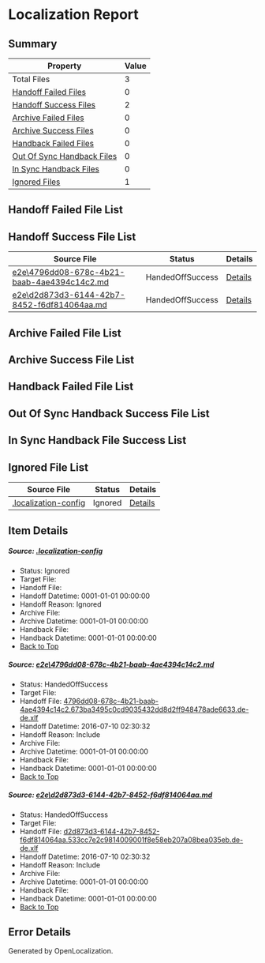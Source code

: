 # <a name='report-top'></a> Localization Report

## Summary
 Property | Value 
 -------- | ----- 
 Total Files | 3
[ Handoff Failed Files ](#handoff-failed-list)| 0
[ Handoff Success Files ](#handoff-success-list)| 2
[ Archive Failed Files ](#archive-failed-list)| 0
[ Archive Success Files ](#archive-success-list)| 0
[ Handback Failed Files ](#handback-failed-list)| 0
[ Out Of Sync Handback Files ](#outofsync-handback-success-list)| 0
[ In Sync Handback Files ](#insync-handback-success-list)| 0
[ Ignored Files ](#ignored-list)| 1

## <a name='handoff-failed-list'></a> Handoff Failed File List

## <a name='handoff-success-list'></a> Handoff Success File List
 Source File | Status | Details 
 ----------- | ------ | ------- 
 [e2e\4796dd08-678c-4b21-baab-4ae4394c14c2.md](https://github.com/OpenLocalizationTestOrg/oltest/blob/a83a3ba581b230d32704243010842a7660055db9/e2e/4796dd08-678c-4b21-baab-4ae4394c14c2.md) | HandedOffSuccess | [Details](#5300e02d07df20489c14c973715244658a77c0461)
 [e2e\d2d873d3-6144-42b7-8452-f6df814064aa.md](https://github.com/OpenLocalizationTestOrg/oltest/blob/a83a3ba581b230d32704243010842a7660055db9/e2e/d2d873d3-6144-42b7-8452-f6df814064aa.md) | HandedOffSuccess | [Details](#926198d416fff1ffa5fa54eba50832ce8c174bac2)

## <a name='archive-failed-list'></a> Archive Failed File List

## <a name='archive-success-list'></a> Archive Success File List

## <a name='handback-failed-list'></a> Handback Failed File List

## <a name='outofsync-handback-success-list'></a> Out Of Sync Handback Success File List

## <a name='insync-handback-success-list'></a> In Sync Handback File Success List

## <a name='ignored-list'></a> Ignored File List
 Source File | Status | Details 
 ----------- | ------ | ------- 
 [.localization-config](https://github.com/OpenLocalizationTestOrg/oltest/blob/a83a3ba581b230d32704243010842a7660055db9/.localization-config) | Ignored | [Details](#3d4f252ac210baf56311d7e97dcc2db10974dbd20)

## Item Details
##### <a name='3d4f252ac210baf56311d7e97dcc2db10974dbd20'></a> Source: [.localization-config](https://github.com/OpenLocalizationTestOrg/oltest/blob/a83a3ba581b230d32704243010842a7660055db9/.localization-config)
* Status: Ignored
* Target File: 
* Handoff File: 
* Handoff Datetime: 0001-01-01 00:00:00
* Handoff Reason: Ignored
* Archive File: 
* Archive Datetime: 0001-01-01 00:00:00
* Handback File: 
* Handback Datetime: 0001-01-01 00:00:00
* [Back to Top](#report-top)

##### <a name='5300e02d07df20489c14c973715244658a77c0461'></a> Source: [e2e\4796dd08-678c-4b21-baab-4ae4394c14c2.md](https://github.com/OpenLocalizationTestOrg/oltest/blob/a83a3ba581b230d32704243010842a7660055db9/e2e/4796dd08-678c-4b21-baab-4ae4394c14c2.md)
* Status: HandedOffSuccess
* Target File: 
* Handoff File: [4796dd08-678c-4b21-baab-4ae4394c14c2.673ba3495c0cd9035432dd8d2ff948478ade6633.de-de.xlf](https://github.com/OpenLocalizationTestOrg/olhandoff-e2e/blob/41e08d2f8812da7df08d689be52cec489fd3ecd3/ol-handoff/OpenLocalizationTestOrg/oltest-dede-fly/ci/high/4796dd08-678c-4b21-baab-4ae4394c14c2.673ba3495c0cd9035432dd8d2ff948478ade6633.de-de.xlf)
* Handoff Datetime: 2016-07-10 02:30:32
* Handoff Reason: Include
* Archive File: 
* Archive Datetime: 0001-01-01 00:00:00
* Handback File: 
* Handback Datetime: 0001-01-01 00:00:00
* [Back to Top](#report-top)

##### <a name='926198d416fff1ffa5fa54eba50832ce8c174bac2'></a> Source: [e2e\d2d873d3-6144-42b7-8452-f6df814064aa.md](https://github.com/OpenLocalizationTestOrg/oltest/blob/a83a3ba581b230d32704243010842a7660055db9/e2e/d2d873d3-6144-42b7-8452-f6df814064aa.md)
* Status: HandedOffSuccess
* Target File: 
* Handoff File: [d2d873d3-6144-42b7-8452-f6df814064aa.533cc7e2c9814009001f8e58eb207a08bea035eb.de-de.xlf](https://github.com/OpenLocalizationTestOrg/olhandoff-e2e/blob/41e08d2f8812da7df08d689be52cec489fd3ecd3/ol-handoff/OpenLocalizationTestOrg/oltest-dede-fly/ci/high/d2d873d3-6144-42b7-8452-f6df814064aa.533cc7e2c9814009001f8e58eb207a08bea035eb.de-de.xlf)
* Handoff Datetime: 2016-07-10 02:30:32
* Handoff Reason: Include
* Archive File: 
* Archive Datetime: 0001-01-01 00:00:00
* Handback File: 
* Handback Datetime: 0001-01-01 00:00:00
* [Back to Top](#report-top)


## Error Details

Generated by OpenLocalization.
